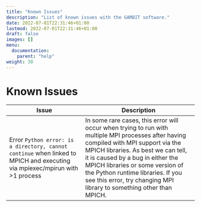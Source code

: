 ```yaml
---
title: "Known Issues"
description: "List of known issues with the GAMBIT software."
date: 2022-07-01T22:31:46+01:00
lastmod: 2022-07-01T22:31:46+01:00
draft: false
images: []
menu:
  documentation:
    parent: "help"
weight: 30
---
```


# Known Issues


| Issue | Description
|---|---|
| Error `Python error: is a directory, cannot continue` when linked to MPICH and executing via mpiexec/mpirun with >1 process | In some rare cases, this error will occur when trying to run with multiple MPI processes after having compiled with MPI support via the MPICH libraries. As best we can tell, it is caused by a bug in either the MPICH libraries or some version of the Python runtime libraries. If you see this error, try changing MPI library to something other than MPICH. |